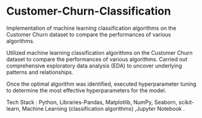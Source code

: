 # Customer-Churn-Classification
Implementation of machine learning classification algorithms on the Customer Churn dataset to compare the  performances of various algorithms.

Utilized machine learning classification algorithms on the Customer Churn dataset to compare the 
performances of various algorithms. Carried out comprehensive exploratory data analysis (EDA) to 
uncover underlying patterns and relationships.

Once the optimal algorithm was identified, executed hyperparameter tuning to determine the most 
effective hyperparameters for the model.

Tech Stack : Python, Libraries-Pandas, Matplotlib, NumPy, Seaborn, scikit-learn, Machine Learning 
(classification algorithms) ,Jupyter Notebook .
